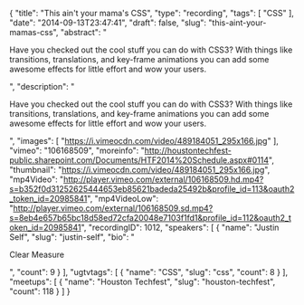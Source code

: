 {
  "title": "This ain't your mama's CSS",
  "type": "recording",
  "tags": [
    "CSS"
  ],
  "date": "2014-09-13T23:47:41",
  "draft": false,
  "slug": "this-aint-your-mamas-css",
  "abstract": "<p>Have you checked out the cool stuff you can do with CSS3? With things like transitions, translations, and key-frame animations you can add some awesome effects for little effort and wow your users.</p>",
  "description": "<p>Have you checked out the cool stuff you can do with CSS3? With things like transitions, translations, and key-frame animations you can add some awesome effects for little effort and wow your users.</p>",
  "images": [
    "https://i.vimeocdn.com/video/489184051_295x166.jpg"
  ],
  "vimeo": "106168509",
  "moreinfo": "http://houstontechfest-public.sharepoint.com/Documents/HTF2014%20Schedule.aspx#0114",
  "thumbnail": "https://i.vimeocdn.com/video/489184051_295x166.jpg",
  "mp4Video": "http://player.vimeo.com/external/106168509.hd.mp4?s=b352f0d31252625444653eb85621badeda25492b&profile_id=113&oauth2_token_id=20985841",
  "mp4VideoLow": "http://player.vimeo.com/external/106168509.sd.mp4?s=8eb4e657b65bc18d58ed72cfa20048e7103f1fd1&profile_id=112&oauth2_token_id=20985841",
  "recordingID": 1012,
  "speakers": [
    {
      "name": "Justin Self",
      "slug": "justin-self",
      "bio": "<p>Clear Measure</p>",
      "count": 9
    }
  ],
  "ugtvtags": [
    {
      "name": "CSS",
      "slug": "css",
      "count": 8
    }
  ],
  "meetups": [
    {
      "name": "Houston Techfest",
      "slug": "houston-techfest",
      "count": 118
    }
  ]
}
